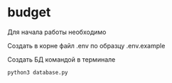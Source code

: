 # budget

Для начала работы необходимо

Создать в корне файл .env по образцу .env.example

Создать БД командой в терминале
```
python3 database.py
```
